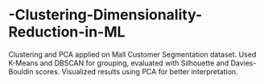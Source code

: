 # -Clustering-Dimensionality-Reduction-in-ML
Clustering and PCA applied on Mall Customer Segmentation dataset. Used K-Means and DBSCAN for grouping, evaluated with Silhouette and Davies-Bouldin scores. Visualized results using PCA for better interpretation.
